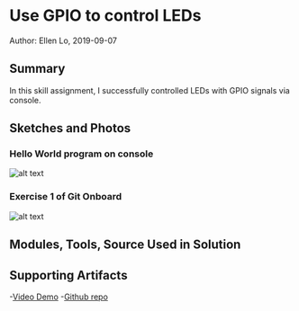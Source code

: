 #  Use GPIO to control LEDs

Author: Ellen Lo, 2019-09-07

## Summary
In this skill assignment, I successfully controlled LEDs with GPIO signals via console.

## Sketches and Photos
### Hello World program on console
![alt text](https://github.com/BU-EC444/Lo-Ellen/blob/master/skills/1-intro-tools/images/flash.png "Hello world on console")

### Exercise 1 of Git Onboard
![alt text](https://github.com/BU-EC444/Lo-Ellen/blob/master/skills/1-intro-tools/images/branch.png "Network on insights page")


## Modules, Tools, Source Used in Solution


## Supporting Artifacts
-[Video Demo](https://youtu.be/DgJuB904x20)
-[Github repo]()

